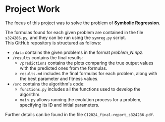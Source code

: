 # Project Work
The focus of this project was to solve the problem of **Symbolic Regression**.

The formulas found for each given problem are contained in the file `s324286.py`, and they can be run using the `symreg.py` script.  
This GitHub repository is structured as follows:

- `/data` contains the given problems in the format *problem_N.npz*.
- `/results` contains the final results:
  - `/predictions` contains the plots comparing the true output values with the predicted ones from the formulas.
  - `results.md` includes the final formulas for each problem, along with the best parameter and fitness values.
- `/src` contains the algorithm's code:
  - `functions.py` includes all the functions used to develop the algorithm.
  - `main.py` allows running the evolution process for a problem, specifying its ID and initial parameters.

Further details can be found in the file `CI2024_final-report_s324286.pdf`.
